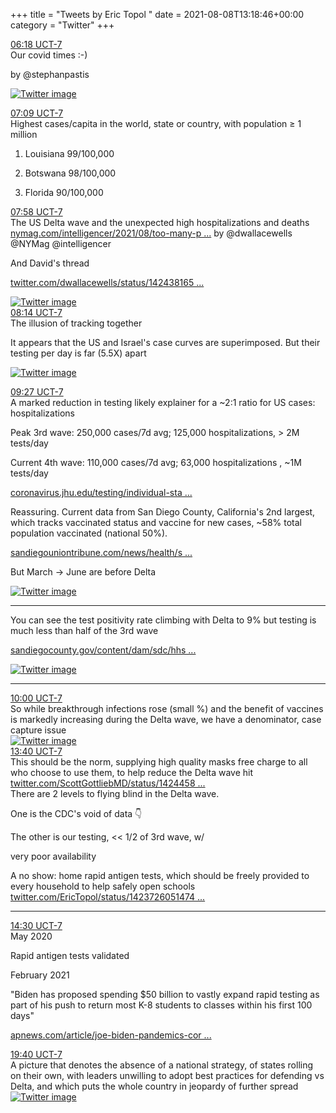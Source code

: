 +++
title = "Tweets by Eric Topol " 
date = 2021-08-08T13:18:46+00:00
category = "Twitter"
+++
<div class="tweet"> 
<div class="profile"> 
<a href="https://twitter.com/erictopol/status/1424359431035256833" target="_blank" rel="noreferer">06:18 UCT-7</a> 
</div> 
<div class="content"> 
Our covid times :-)

by @stephanpastis </div> 
<a href="/twitter/erictopol/images/E8RXU0OVUAI8-jI.jpg"  ><img src="/twitter/erictopol/images/E8RXU0OVUAI8-jI.jpg" alt="Twitter image" ></img></a></div> 
<div class="tweet"> 
<div class="profile"> 
<a href="https://twitter.com/erictopol/status/1424372119677198340" target="_blank" rel="noreferer">07:09 UCT-7</a> 
</div> 
<div class="content"> 
Highest cases/capita in the world, state or country, with population ≥ 1 million

1.  Louisiana 99/100,000

2. Botswana 98/100,000

3. Florida 90/100,000</div> 
</div> 
<div class="tweet"> 
<div class="profile"> 
<a href="https://twitter.com/erictopol/status/1424384555591421962" target="_blank" rel="noreferer">07:58 UCT-7</a> 
</div> 
<div class="content"> 
The US Delta wave and the unexpected high hospitalizations and deaths <a href="https://nymag.com/intelligencer/2021/08/too-many-people-are-dying-of-covid-19-right-now.html" target="_blank" rel="noreferer">nymag.com/intelligencer/2021/08/too-many-p ...</a> 
 by @dwallacewells @NYMag @intelligencer

And David's thread

<a href="https://twitter.com/dwallacewells/status/1424381651962970112" target="_blank" rel="noreferer">twitter.com/dwallacewells/status/142438165 ...</a> 
 </div> 
<a href="/twitter/erictopol/images/E8RtN6QVEAEVsUr.jpg"  ><img src="/twitter/erictopol/images/E8RtN6QVEAEVsUr.jpg" alt="Twitter image" ></img></a></div> 
<div class="tweet"> 
<div class="profile"> 
<a href="https://twitter.com/erictopol/status/1424388594102272002" target="_blank" rel="noreferer">08:14 UCT-7</a> 
</div> 
<div class="content"> 
The illusion of tracking together

It appears that the US and Israel's case curves are superimposed.  But their testing per day is far (5.5X) apart </div> 
<a href="/twitter/erictopol/images/E8RxaRkUUAoHUKh.jpg"  ><img src="/twitter/erictopol/images/E8RxaRkUUAoHUKh.jpg" alt="Twitter image" ></img></a></div> 
<div class="tweet"> 
<div class="profile"> 
<a href="https://twitter.com/erictopol/status/1424407035991396352" target="_blank" rel="noreferer">09:27 UCT-7</a> 
</div> 
<div class="content"> 
A marked reduction in testing likely explainer for a ~2:1 ratio for US cases: hospitalizations

Peak 3rd wave: 250,000 cases/7d avg; 125,000 hospitalizations, &gt; 2M tests/day

Current 4th wave: 110,000 cases/7d avg; 63,000 hospitalizations , ~1M tests/day

<a href="https://coronavirus.jhu.edu/testing/individual-states" target="_blank" rel="noreferer">coronavirus.jhu.edu/testing/individual-sta ...</a> 
</div> 
</div> 
<div class="thread"> 
<div class="thread-content"> 
Reassuring. Current data from San Diego County, California's 2nd largest, which tracks vaccinated status and vaccine for new cases, ~58% total population vaccinated (national 50%).

<a href="https://www.sandiegouniontribune.com/news/health/story/2021-08-07/some-san-diegans-are-seeking-and-getting-covid-19-vaccine-boosters" target="_blank" rel="noreferer">sandiegouniontribune.com/news/health/s ...</a> 


But March -&gt; June are before Delta </div> 
<a href="/twitter/erictopol/images/E8SE1wUVoAI55x5.jpg"  ><img src="/twitter/erictopol/images/E8SE1wUVoAI55x5.jpg" alt="Twitter image" ></img></a><hr><div class="thread-content"> 
You can see the test positivity rate climbing with Delta to 9% but testing is much less than half of the 3rd wave

<a href="https://www.sandiegocounty.gov/content/dam/sdc/hhsa/programs/phs/Epidemiology/COVID-19%20Watch.pdf" target="_blank" rel="noreferer">sandiegocounty.gov/content/dam/sdc/hhs ...</a> 
 </div> 
<a href="/twitter/erictopol/images/E8SH2g7UYAExdqu.jpg"  ><img src="/twitter/erictopol/images/E8SH2g7UYAExdqu.jpg" alt="Twitter image" ></img></a><hr><div class="profile"> 
<a href="https://twitter.com/erictopol/status/1424415226649214981" target="_blank" rel="noreferer">10:00 UCT-7</a> 
</div> 
<div class="content"> 
So while breakthrough infections rose (small %) and the benefit of vaccines is markedly increasing during the Delta wave, we have a denominator, case capture issue </div> 
<a href="/twitter/erictopol/images/E8SJweQVoAspGr_.jpg"  ><img src="/twitter/erictopol/images/E8SJweQVoAspGr_.jpg" alt="Twitter image" ></img></a></div> 
<div class="tweet"> 
<div class="profile"> 
<a href="https://twitter.com/erictopol/status/1424470614010564608" target="_blank" rel="noreferer">13:40 UCT-7</a> 
</div> 
<div class="content"> 
This should be the norm, supplying high quality masks free charge to all who choose to use them, to help reduce the Delta wave hit <a href="https://twitter.com/ScottGottliebMD/status/1424458131434655746" target="_blank" rel="noreferer">twitter.com/ScottGottliebMD/status/1424458 ...</a> 
</div> 
</div> 
<div class="thread"> 
<div class="thread-content"> 
There are 2 levels to flying blind in the Delta wave.

One is the CDC's void of data 👇

The other is our testing, &lt;&lt; 1/2 of 3rd wave, w/

very poor availability 

A no show: home rapid antigen tests, which should be freely provided to every household to help safely open schools <a href="https://twitter.com/EricTopol/status/1423726051474108417" target="_blank" rel="noreferer">twitter.com/EricTopol/status/1423726051474 ...</a> 
</div> 
<hr><div class="profile"> 
<a href="https://twitter.com/erictopol/status/1424483206275821568" target="_blank" rel="noreferer">14:30 UCT-7</a> 
</div> 
<div class="content"> 
May 2020

Rapid antigen tests validated



February 2021

"Biden has proposed spending $50 billion to vastly expand rapid testing as part of his push to return most K-8 students to classes within his first 100 days"

<a href="https://apnews.com/article/joe-biden-pandemics-coronavirus-pandemic-b72e56902c9a682201dc7e2e95530551" target="_blank" rel="noreferer">apnews.com/article/joe-biden-pandemics-cor ...</a> 
</div> 
</div> 
<div class="tweet"> 
<div class="profile"> 
<a href="https://twitter.com/erictopol/status/1424561159508619266" target="_blank" rel="noreferer">19:40 UCT-7</a> 
</div> 
<div class="content"> 
A picture that denotes the absence of a national strategy, of states rolling on their own, with leaders unwilling to adopt best practices for defending vs Delta, and which puts the whole country in jeopardy of further spread </div> 
<a href="/twitter/erictopol/images/E8UOUZjUcAYYq6m.jpg"  ><img src="/twitter/erictopol/images/E8UOUZjUcAYYq6m.jpg" alt="Twitter image" ></img></a></div> 


